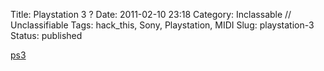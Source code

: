 Title: Playstation 3 ?
Date: 2011-02-10 23:18
Category: Inclassable // Unclassifiable 
Tags: hack_this, Sony, Playstation, MIDI
Slug: playstation-3
Status: published

[ps3](files/ps3.mid)
